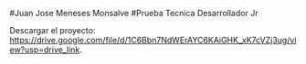 #Juan Jose Meneses Monsalve
#Prueba Tecnica Desarrollador Jr

Descargar el proyecto: https://drive.google.com/file/d/1C6Bbn7NdWErAYC6KAiGHK_xK7cVZj3ug/view?usp=drive_link.
